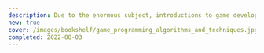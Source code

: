 ```yaml
---
description: Due to the enormous subject, introductions to game development are inevitably criticizeable for being lacking in a way or another. For this reason, I think that this book can be taken as a fun introduction - small but still fun 😄
new: true
cover: /images/bookshelf/game_programming_algorithms_and_techniques.jpg
completed: 2022-08-03
---
```


